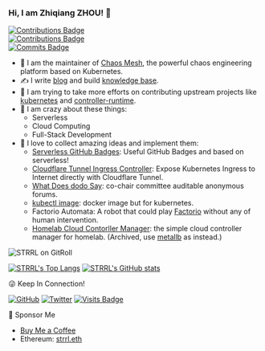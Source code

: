 ### Hi, I am Zhiqiang ZHOU! 👋

[![Contributions Badge](https://badges.strrl.dev/contributions/all/STRRL?style=flat-square)](https://badges.strrl.dev)  
[![Contributions Badge](https://badges.strrl.dev/contributions/weekly/STRRL?style=flat-square)](https://badges.strrl.dev)  
[![Commits Badge](https://badges.strrl.dev/commits/weekly/STRRL?style=flat-square)](https://badges.strrl.dev)  

<!--
**STRRL/STRRL** is a ✨ _special_ ✨ repository because its `README.md` (this file) appears on your GitHub a.

Here are some ideas to get you started:

- 🔭 I’m currently working on ...
- 🌱 I’m currently learning ...
- 👯 I’m looking to collaborate on ...
- 🤔 I’m looking for help with ...
- 💬 Ask me about ...
- 📫 How to reach me: ...
- 😄 Pronouns: ...
- ⚡ Fun fact: ...
-->

- 👷 I am the maintainer of [Chaos Mesh](https://github.com/chaos-mesh/chaos-mesh), the powerful chaos engineering platform based on Kubernetes.
- ✍️ I write [blog](https://strrl.dev) and build [knowledge base](https://whatiknown.strrl.dev).
- 🌱 I am trying to take more efforts on contributing upstream projects like [kubernetes](https://github.com/kubernetes/kubernetes) and [controller-runtime](https://github.com/kubernetes-sigs/controller-runtime).
- 🤩 I am crazy about these things:
  - Serverless
  - Cloud Computing
  - Full-Stack Development
- 🔭 I love to collect amazing ideas and implement them:
  - [Serverless GitHub Badges](https://github.com/STRRL/serverless-github-badges): Useful GitHub Badges and based on serverless!
  - [Cloudflare Tunnel Ingress Controller](https://github.com/STRRL/cloudflare-tunnel-ingress-controller): Expose Kubernetes Ingress to Internet directly with Cloudflare Tunnel.
  - [What Does dodo Say](https://github.com/dodo-says/what-does-dodo-say): co-chair committee auditable anonymous forums.
  - [kubectl image](https://github.com/strrl/kubectl-image): docker image but for kubernetes.
  - Factorio Automata: A robot that could play [Factorio](https://www.factorio.com/) without any of human intervention.
  - [Homelab Cloud Contorller Manager](https://github.com/STRRL/homelab-cloud-controller-manager): the simple cloud controller manager for homelab. (Archived, use [metallb](https://github.com/metallb/metallb) as instead.)

![STRRL on GitRoll](https://gitroll.io/api/badges/profiles/v1/uOFFIOlaBflM7LnUt4fVuXiN0fWo1)

[![STRRL's Top Langs](https://github-readme-stats.vercel.app/api/top-langs/?username=STRRL&theme=github_dark&hide=python)](https://github.com/anuraghazra/github-readme-stats)
[![STRRL's GitHub stats](https://github-readme-stats.vercel.app/api?username=STRRL&theme=github_dark)](https://github.com/anuraghazra/github-readme-stats)

😜 Keep In Connection!

[![GitHub](https://img.shields.io/github/followers/STRRL?logo=github&style=flat-square)](https://github.com/strrl)
[![Twitter](https://img.shields.io/twitter/follow/strrlthedev?logo=twitter&style=flat-square)](https://twitter.com/strrlthedev)
[![Visits Badge](https://badges.strrl.dev/visits/STRRL/STRRL?style=flat-square)](https://badges.strrl.dev)

💖 Sponsor Me

- [Buy Me a Coffee](https://www.buymeacoffee.com/strrl)
- Ethereum: [strrl.eth](https://etherscan.io/address/0xA967B8Bf2DcEbd86bc3f375C22395393004B4B92)
